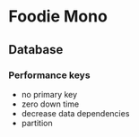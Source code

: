 # Foodie Mono

## Database

### Performance keys

- no primary key
- zero down time
- decrease data dependencies
- partition